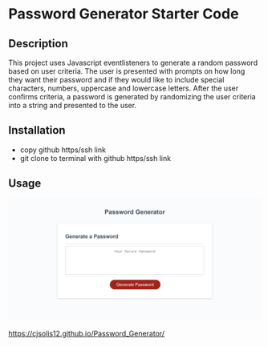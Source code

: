 # Password Generator Starter Code

## Description
This project uses Javascript eventlisteners to generate a random password based on user criteria. The user is presented with prompts on how long they want their password and if they would like to include special characters, numbers, uppercase and lowercase letters. After the user confirms criteria, a password is generated by randomizing the user criteria into a string and presented to the user.  

## Installation
- copy github https/ssh link
- git clone to terminal with github https/ssh link

## Usage

![Wepage screenshot](Develop/images/password_generator_screenshot.png)

https://cjsolis12.github.io/Password_Generator/

